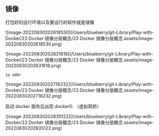 ## 镜像

打包好的运行环境以及要运行的软件就是镜像

![image-20220830202618530](/Users/blueberry/git-Library/Play-with-Docker/23 Docker 镜像分层概念/23 Docker 镜像分层概念.assets/image-20220830202618530.png)

![image-20220830202631618](/Users/blueberry/git-Library/Play-with-Docker/23 Docker 镜像分层概念/23 Docker 镜像分层概念.assets/image-20220830202631618.png)

`ip addr`

![image-20220830202716232](/Users/blueberry/git-Library/Play-with-Docker/23 Docker 镜像分层概念/23 Docker 镜像分层概念.assets/image-20220830202716232.png)



启动 docker 服务后出现 docker0: （虚拟网桥）

![image-20220830202835122](/Users/blueberry/git-Library/Play-with-Docker/23 Docker 镜像分层概念/23 Docker 镜像分层概念.assets/image-20220830202835122.png)